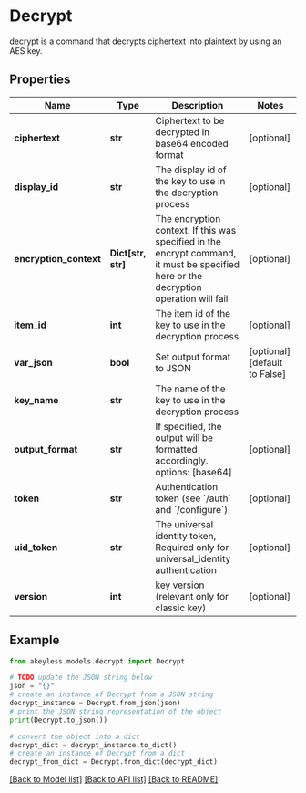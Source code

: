 # Decrypt

decrypt is a command that decrypts ciphertext into plaintext by using an AES key.

## Properties

Name | Type | Description | Notes
------------ | ------------- | ------------- | -------------
**ciphertext** | **str** | Ciphertext to be decrypted in base64 encoded format | [optional] 
**display_id** | **str** | The display id of the key to use in the decryption process | [optional] 
**encryption_context** | **Dict[str, str]** | The encryption context. If this was specified in the encrypt command, it must be specified here or the decryption operation will fail | [optional] 
**item_id** | **int** | The item id of the key to use in the decryption process | [optional] 
**var_json** | **bool** | Set output format to JSON | [optional] [default to False]
**key_name** | **str** | The name of the key to use in the decryption process | 
**output_format** | **str** | If specified, the output will be formatted accordingly. options: [base64] | [optional] 
**token** | **str** | Authentication token (see &#x60;/auth&#x60; and &#x60;/configure&#x60;) | [optional] 
**uid_token** | **str** | The universal identity token, Required only for universal_identity authentication | [optional] 
**version** | **int** | key version (relevant only for classic key) | [optional] 

## Example

```python
from akeyless.models.decrypt import Decrypt

# TODO update the JSON string below
json = "{}"
# create an instance of Decrypt from a JSON string
decrypt_instance = Decrypt.from_json(json)
# print the JSON string representation of the object
print(Decrypt.to_json())

# convert the object into a dict
decrypt_dict = decrypt_instance.to_dict()
# create an instance of Decrypt from a dict
decrypt_from_dict = Decrypt.from_dict(decrypt_dict)
```
[[Back to Model list]](../README.md#documentation-for-models) [[Back to API list]](../README.md#documentation-for-api-endpoints) [[Back to README]](../README.md)


